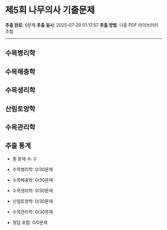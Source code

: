 # 제5회 나무의사 기출문제

**추출 완료**: 0문제
**추출 일시**: 2025-07-29 01:17:57
**추출 방법**: 다중 PDF 라이브러리 조합

---

## 수목병리학

## 수목해충학

## 수목생리학

## 산림토양학

## 수목관리학


## 추출 통계

- 총 문제 수: 0
- 수목병리학: 0/30문제
- 수목해충학: 0/30문제
- 수목생리학: 0/30문제
- 산림토양학: 0/30문제
- 수목관리학: 0/30문제

- 정답 포함: 0/0문제
